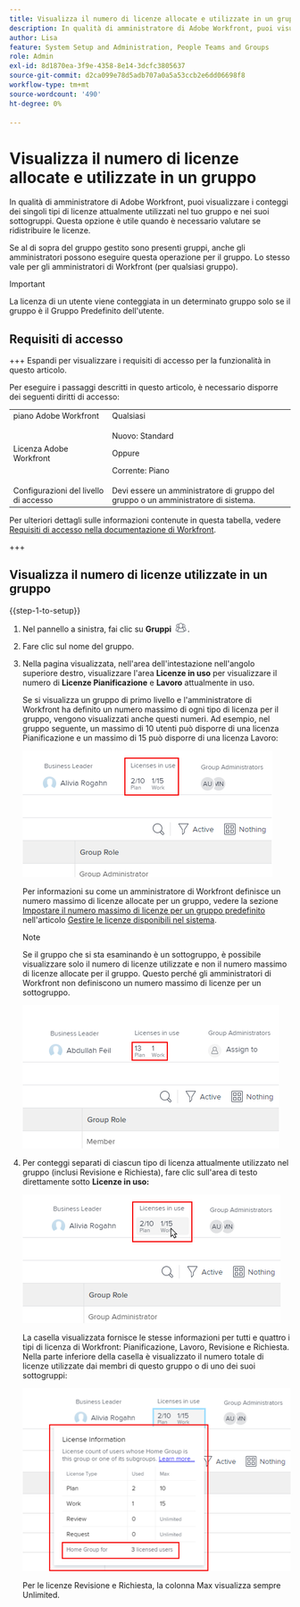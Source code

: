 ```yaml
---
title: Visualizza il numero di licenze allocate e utilizzate in un gruppo
description: In qualità di amministratore di Adobe Workfront, puoi visualizzare i conteggi dei singoli tipi di licenze attualmente utilizzati nel tuo gruppo e nei suoi sottogruppi. Questa opzione è utile quando è necessario valutare se ridistribuire le licenze.
author: Lisa
feature: System Setup and Administration, People Teams and Groups
role: Admin
exl-id: 8d1870ea-3f9e-4358-8e14-3dcfc3805637
source-git-commit: d2ca099e78d5adb707a0a5a53ccb2e6dd06698f8
workflow-type: tm+mt
source-wordcount: '490'
ht-degree: 0%

---
```


# Visualizza il numero di licenze allocate e utilizzate in un gruppo

In qualità di amministratore di Adobe Workfront, puoi visualizzare i conteggi dei singoli tipi di licenze attualmente utilizzati nel tuo gruppo e nei suoi sottogruppi. Questa opzione è utile quando è necessario valutare se ridistribuire le licenze.

Se al di sopra del gruppo gestito sono presenti gruppi, anche gli amministratori possono eseguire questa operazione per il gruppo. Lo stesso vale per gli amministratori di Workfront (per qualsiasi gruppo).

>[!IMPORTANT]
>
>La licenza di un utente viene conteggiata in un determinato gruppo solo se il gruppo è il Gruppo Predefinito dell&#39;utente.

## Requisiti di accesso

+++ Espandi per visualizzare i requisiti di accesso per la funzionalità in questo articolo.

Per eseguire i passaggi descritti in questo articolo, è necessario disporre dei seguenti diritti di accesso:

<table style="table-layout:auto"> 
 <col> 
 <col> 
 <tbody> 
  <tr> 
   <td role="rowheader">piano Adobe Workfront</td> 
   <td>Qualsiasi</td> 
  </tr> 
  <tr> 
  <tr> 
   <td role="rowheader">Licenza Adobe Workfront</td> 
   <td><p>Nuovo: Standard</p>
       <p>Oppure</p>
       <p>Corrente: Piano</p></td>
  </tr> 
  </tr> 
  <tr> 
   <td role="rowheader">Configurazioni del livello di accesso</td> 
   <td>Devi essere un amministratore di gruppo del gruppo o un amministratore di sistema.</td>
  </tr> 
 </tbody> 
</table>

Per ulteriori dettagli sulle informazioni contenute in questa tabella, vedere [Requisiti di accesso nella documentazione di Workfront](/help/quicksilver/administration-and-setup/add-users/access-levels-and-object-permissions/access-level-requirements-in-documentation.md).

+++

## Visualizza il numero di licenze utilizzate in un gruppo

{{step-1-to-setup}}

1. Nel pannello a sinistra, fai clic su **Gruppi** ![Gruppi](assets/groups-icon.png).

1. Fare clic sul nome del gruppo.
1. Nella pagina visualizzata, nell&#39;area dell&#39;intestazione nell&#39;angolo superiore destro, visualizzare l&#39;area **Licenze in uso** per visualizzare il numero di **Licenze Pianificazione** e **Lavoro** attualmente in uso.

   Se si visualizza un gruppo di primo livello e l&#39;amministratore di Workfront ha definito un numero massimo di ogni tipo di licenza per il gruppo, vengono visualizzati anche questi numeri. Ad esempio, nel gruppo seguente, un massimo di 10 utenti può disporre di una licenza Pianificazione e un massimo di 15 può disporre di una licenza Lavoro:

   ![Licenze allocate](assets/licenses-used-allocated.png)

   Per informazioni su come un amministratore di Workfront definisce un numero massimo di licenze allocate per un gruppo, vedere la sezione [Impostare il numero massimo di licenze per un gruppo predefinito](../../../administration-and-setup/get-started-wf-administration/manage-available-licenses-in-your-system.md#set) nell&#39;articolo [Gestire le licenze disponibili nel sistema](../../../administration-and-setup/get-started-wf-administration/manage-available-licenses-in-your-system.md).

   >[!NOTE]
   >
   >Se il gruppo che si sta esaminando è un sottogruppo, è possibile visualizzare solo il numero di licenze utilizzate e non il numero massimo di licenze allocate per il gruppo. Questo perché gli amministratori di Workfront non definiscono un numero massimo di licenze per un sottogruppo.
   >
   >![Licenze utilizzate nel sottogruppo](assets/subgroup-used-licenses-only.png)
   >

1. Per conteggi separati di ciascun tipo di licenza attualmente utilizzato nel gruppo (inclusi Revisione e Richiesta), fare clic sull&#39;area di testo direttamente sotto **Licenze in uso:**

   ![Fai clic per visualizzare altri](assets/click-text-to-see-more.png)

   La casella visualizzata fornisce le stesse informazioni per tutti e quattro i tipi di licenza di Workfront: Pianificazione, Lavoro, Revisione e Richiesta. Nella parte inferiore della casella è visualizzato il numero totale di licenze utilizzate dai membri di questo gruppo o di uno dei suoi sottogruppi:

   ![Ulteriori informazioni sulla licenza](assets/more-license-info.png)

   Per le licenze Revisione e Richiesta, la colonna Max visualizza sempre Unlimited.
